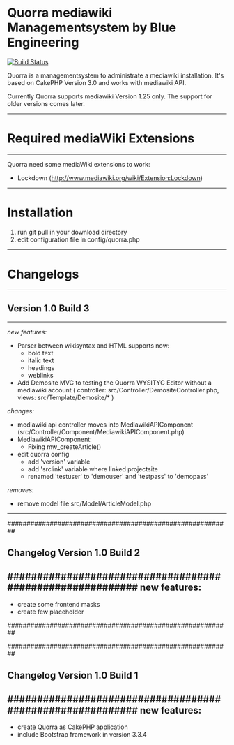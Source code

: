 # Quorra mediawiki Managementsystem by Blue Engineering

[![Build Status](https://api.travis-ci.org/cakephp/app.png)](https://travis-ci.org/cakephp/app)

Quorra is a managementsystem to administrate a mediawiki installation. It's based on CakePHP Version 3.0 and works with mediawiki API.

Currently Quorra supports mediawiki Version 1.25 only. The support for older versions comes later.


----------------------------------------------------------
# Required mediaWiki Extensions
----------------------------------------------------------
Quorra need some mediaWiki extensions to work:
+ Lockdown (http://www.mediawiki.org/wiki/Extension:Lockdown)
----------------------------------------------------------

# Installation

1. run git pull in your download directory
2. edit configuration file in config/quorra.php

----------------------------------------------------------
# Changelogs
----------------------------------------------------------

## Version 1.0 Build 3
----------------------------------------------------------
*new features:*
* Parser between wikisyntax and HTML supports now:
  * bold text
  * italic text
  * headings
  * weblinks
* Add Demosite MVC to testing the Quorra WYSITYG Editor without a mediawiki account ( controller: src/Controller/DemositeController.php, views: src/Template/Demosite/* )

*changes:*
* mediawiki api controller moves into MediawikiAPIComponent (src/Controller/Component/MediawikiAPIComponent.php)
* MediawikiAPIComponent:
  * Fixing mw_createArticle()
* edit quorra config
  * add 'version' variable
  * add 'srclink' variable where linked projectsite
  * renamed 'testuser' to 'demouser' and 'testpass' to 'demopass'

*removes:*
* remove model file src/Model/ArticleModel.php
----------------------------------------------------------


##########################################################
## Changelog Version 1.0 Build 2
##########################################################
new features:
----------------------------------------------------------
+ create some frontend masks
+ create few placeholder

##########################################################


##########################################################
## Changelog Version 1.0 Build 1
##########################################################
new features:
----------------------------------------------------------
+ create Quorra as CakePHP application
+ include Bootstrap framework in version 3.3.4